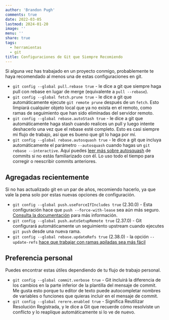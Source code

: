 ```yaml
---
author: 'Brandon Pugh'
comments: true
date: 2022-03-05
lastmod: 2024-01-20
image: ''
menu: ''
share: true
tags:
  - herramientas
  - git
title: Configuraciones de Git que Siempre Recomiendo
---
```


Si alguna vez has trabajado en un proyecto conmigo, probablemente te haya recomendado al menos una de estas configuraciones en git.

* `git config --global pull.rebase true` - le dice a git que siempre haga pull con rebase en lugar de merge (equivalente a `pull --rebase`).
* `git config --global fetch.prune true` - le dice a git que automáticamente ejecute `git remote prune` después de un `fetch`. Esto limpiará cualquier objeto local que ya no exista en el remoto, como ramas de seguimiento que han sido eliminadas del servidor remoto.
* `git config --global rebase.autoStash true` - le dice a git que automáticamente haga stash cuando realices un pull y luego intente deshacerlo una vez que el rebase esté completo. Esto es casi siempre mi flujo de trabajo, así que es bueno que git lo haga por mí.
* `git config --global rebase.autosquash true` - le dice a git que incluya automáticamente el parámetro `--autosquash` cuando hagas un `git rebase --interactive`. Aquí puedes [leer más sobre autosquash][autosquash] de commits si no estás familiarizado con él. Lo uso todo el tiempo para corregir o reescribir commits anteriores.

## Agregadas recientemente

Si no has actualizado git en un par de años, recomiendo hacerlo, ya que vale la pena solo por estas nuevas opciones de configuración.

* `git config --global push.useForceIfIncludes true` (2.30.0) - Esta configuración hace que `push --force-with-lease` sea aún más seguro. [Consulta la documentación][pushdocs] para más información.
* `git config --global push.autoSetupRemote true` (2.37.0) - Git configurará automáticamente un seguimiento upstream cuando ejecutes `git push` desde una nueva rama.
* `git config --global rebase.updateRefs true` (2.38.0) - la opción `--update-refs` [hace que trabajar con ramas apiladas sea más fácil][updateref]

## Preferencia personal

Puedes encontrar estas útiles dependiendo de tu flujo de trabajo personal.

* `git config --global commit.verbose true` - Git incluirá la diferencia de los cambios en la parte inferior de la plantilla del mensaje de commit. Me gusta esto porque tu editor de texto puede autocompletar nombres de variables o funciones que quieras incluir en el mensaje de commit.
* `git config --global rerere.enabled true` - Significa Reutilizar Resolución Registrada, y le dice a Git que recuerde cómo resolviste un conflicto y lo reaplique automáticamente si lo ve de nuevo.

[updateref]: https://andrewlock.net/working-with-stacked-branches-in-git-is-easier-with-update-refs/
[autosquash]: https://thoughtbot.com/blog/autosquashing-git-commits
[pushdocs]: (https://git-scm.com/docs/git-push#Documentation/git-push.txt---no-force-if-includes)
